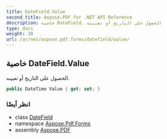 ```yaml
---
title: DateField.Value
second_title: Aspose.PDF for .NET API Reference
description: خاصية DateField. الحصول على التاريخ أو تعيينه
type: docs
weight: 30
url: /ar/net/aspose.pdf.forms/datefield/value/
---
```

## خاصية DateField.Value

الحصول على التاريخ أو تعيينه.

```csharp
public DateTime Value { get; set; }
```

### انظر أيضًا

* class [DateField](../)
* namespace [Aspose.Pdf.Forms](../../../aspose.pdf.forms/)
* assembly [Aspose.PDF](../../../)